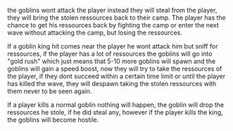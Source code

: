 the goblins wont attack the player instead they will steal from the player, they will bring the stolen ressources back to their camp.
The player has the chance to get his ressources back by fighting the camp or enter the next wave without attacking the camp, but losing the ressources.

If a goblin king hit comes near the player he wont attack him but sniff for ressources, if the player has a lot of ressources the goblins will go into "gold rush" which just means that 5-10 more goblins will spawn and the goblins will gain a speed boost, now they will try to take the ressources of the player, if they dont succeed within a certain time limit or until the player has killed the wave, they will despawn taking the stolen ressources with them never to be seen again.

If a player kills a normal goblin nothing will happen, the goblin will drop the ressources he stole, if he did steal any, however
if the player kills the king, the goblins will become hostile.